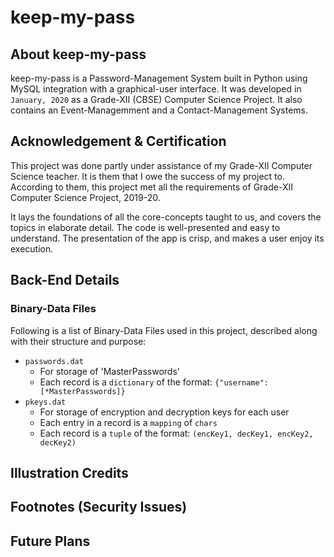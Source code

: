 # keep-my-pass

## About keep-my-pass

keep-my-pass is a Password-Management System built in Python using MySQL integration with a graphical-user interface. It was developed in `January, 2020` as a Grade-XII (CBSE) Computer Science Project. It also contains an Event-Managemment and a Contact-Management Systems.

## Acknowledgement & Certification

This project was done partly under assistance of my Grade-XII Computer Science teacher. It is them that I owe the success of my project to. According to them, this project met all the requirements of Grade-XII Computer Science Project, 2019-20.

It lays the foundations of all the core-concepts taught to us, and covers the topics in elaborate detail. The code is well-presented and easy to understand. The presentation of the app is crisp, and makes a user enjoy its execution.

## Back-End Details

### Binary-Data Files

Following is a list of Binary-Data Files used in this project, described along with their structure and purpose:

- `passwords.dat`
    - For storage of 'MasterPasswords'
    - Each record is a `dictionary` of the format: `{"username": [*MasterPasswords]}`
- `pkeys.dat`
    - For storage of encryption and decryption keys for each user
    - Each entry in a record is a `mapping` of `chars`
    - Each record is a `tuple` of the format: `(encKey1, decKey1, encKey2, decKey2)`
## Illustration Credits

## Footnotes (Security Issues)

## Future Plans
